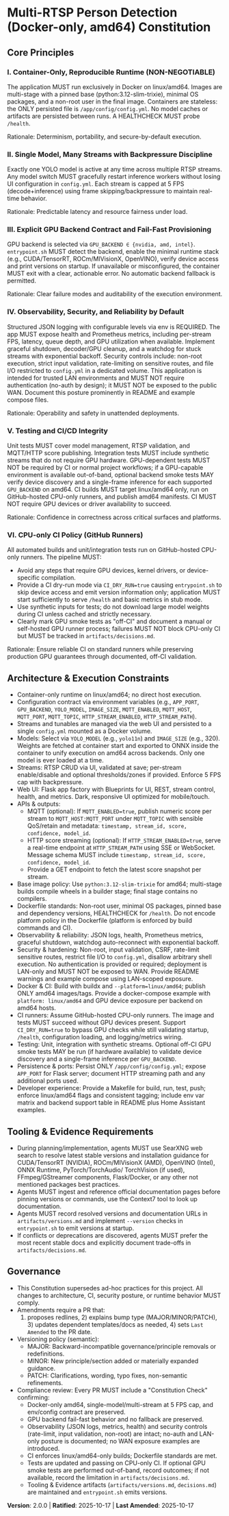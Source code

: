 <!--
Sync Impact Report
- Version change: 1.1.0 → 2.0.0
- Modified principles:
  - IV. Observability, Security, and Reliability by Default → IV. Observability, Security, and Reliability by Default (no-auth, LAN-only; removed CSRF requirement)
  - V. Testing and CI/CD Integrity → V. Testing and CI/CD Integrity (clarified GPU limits; CI dry-run)
- Added sections:
  - VI. CPU-only CI Policy (GitHub Runners)
- Removed sections: None
- Templates requiring updates:
	- .specify/templates/plan-template.md ✅ updated (CI on CPU-only runners; optional off-CI GPU tests)
	- .specify/templates/spec-template.md ✅ updated (FR/SC reflect CI dry-run; GPU tests optional/off-CI; no-auth LAN-only)
	- .specify/templates/tasks-template.md ✅ updated (CI dry-run validation task)
	- .specify/templates/commands/* ⚠ pending (directory absent)
	- README.md ⚠ pending (document CI_DRY_RUN env, GPU test policy, and LAN-only/no-auth posture)
	- artifacts/versions.md ⚠ pending (create and keep current)
	- artifacts/decisions.md ⚠ pending (create and record trade-offs, include GPU test policy/limitations)
- Follow-up TODOs:
	- Create artifacts/versions.md and artifacts/decisions.md per Tooling policy
	- Add README with env var matrix, backend support table, MQTT/SSE examples, CI_DRY_RUN usage, and LAN-only/no-auth warning
	- Add docker-compose example with platform: linux/amd64 and GPU device exposure
	- If desired later, define an optional off-CI/manual GPU test runbook or configure a self-hosted GPU runner
-->

# Multi-RTSP Person Detection (Docker-only, amd64) Constitution

## Core Principles

### I. Container-Only, Reproducible Runtime (NON-NEGOTIABLE)
The application MUST run exclusively in Docker on linux/amd64. Images are
multi-stage with a pinned base (python:3.12-slim-trixie), minimal OS packages,
and a non-root user in the final image. Containers are stateless: the ONLY
persisted file is `/app/config/config.yml`. No model caches or artifacts are
persisted between runs. A HEALTHCHECK MUST probe `/health`.

Rationale: Determinism, portability, and secure-by-default execution.

### II. Single Model, Many Streams with Backpressure Discipline
Exactly one YOLO model is active at any time across multiple RTSP streams. Any
model switch MUST gracefully restart inference workers without losing UI
configuration in `config.yml`. Each stream is capped at 5 FPS (decode+inference)
using frame skipping/backpressure to maintain real-time behavior.

Rationale: Predictable latency and resource fairness under load.

### III. Explicit GPU Backend Contract and Fail-Fast Provisioning
GPU backend is selected via `GPU_BACKEND ∈ {nvidia, amd, intel}`. `entrypoint.sh`
MUST detect the backend, enable the minimal runtime stack (e.g., CUDA/TensorRT,
ROCm/MIVisionX, OpenVINO), verify device access and print versions on startup.
If unavailable or misconfigured, the container MUST exit with a clear, actionable
error. No automatic backend fallback is permitted.

Rationale: Clear failure modes and auditability of the execution environment.

### IV. Observability, Security, and Reliability by Default
Structured JSON logging with configurable levels via env is REQUIRED. The app
MUST expose health and Prometheus metrics, including per-stream FPS, latency,
queue depth, and GPU utilization when available. Implement graceful shutdown,
decoder/GPU cleanup, and a watchdog for stuck streams with exponential backoff.
Security controls include: non-root execution, strict input validation,
rate-limiting on sensitive routes, and file I/O restricted to `config.yml` in a
dedicated volume. This application is intended for trusted LAN environments and
MUST NOT require authentication (no-auth by design); it MUST NOT be exposed to
the public WAN. Document this posture prominently in README and example
compose files.

Rationale: Operability and safety in unattended deployments.

### V. Testing and CI/CD Integrity
Unit tests MUST cover model management, RTSP validation, and MQTT/HTTP score
publishing. Integration tests MUST include synthetic streams that do not require
GPU hardware. GPU-dependent tests MUST NOT be required by CI or normal project
workflows; if a GPU-capable environment is available out-of-band, optional
backend smoke tests MAY verify device discovery and a single-frame inference for
each supported `GPU_BACKEND` on amd64. CI builds MUST target linux/amd64 only,
run on GitHub-hosted CPU-only runners, and publish amd64 manifests. CI MUST NOT
require GPU devices or driver availability to succeed.
 
Rationale: Confidence in correctness across critical surfaces and platforms.
### VI. CPU-only CI Policy (GitHub Runners)
All automated builds and unit/integration tests run on GitHub-hosted CPU-only
runners. The pipeline MUST:

- Avoid any steps that require GPU devices, kernel drivers, or device-specific
	compilation.
- Provide a CI dry-run mode via `CI_DRY_RUN=true` causing `entrypoint.sh` to
	skip device access and emit version information only; application MUST start
	sufficiently to serve `/health` and basic metrics in stub mode.
- Use synthetic inputs for tests; do not download large model weights during CI
	unless cached and strictly necessary.
- Clearly mark GPU smoke tests as "off-CI" and document a manual or self-hosted
	GPU runner process; failures MUST NOT block CPU-only CI but MUST be tracked in
	`artifacts/decisions.md`.

Rationale: Ensure reliable CI on standard runners while preserving production
GPU guarantees through documented, off-CI validation.

## Architecture & Execution Constraints

- Container-only runtime on linux/amd64; no direct host execution.
- Configuration contract via environment variables (e.g., `APP_PORT`,
	`GPU_BACKEND`, `YOLO_MODEL`, `IMAGE_SIZE`, `MQTT_ENABLED`, `MQTT_HOST`,
	`MQTT_PORT`, `MQTT_TOPIC`, `HTTP_STREAM_ENABLED`, `HTTP_STREAM_PATH`).
- Streams and tunables are managed via the web UI and persisted to a single
	`config.yml` mounted as a Docker volume.
- Models: Select via `YOLO_MODEL` (e.g., `yolo11n`) and `IMAGE_SIZE` (e.g., 320).
	Weights are fetched at container start and exported to ONNX inside the
	container to unify execution on amd64 across backends. Only one model is ever
	loaded at a time.
- Streams: RTSP CRUD via UI, validated at save; per-stream enable/disable and
	optional thresholds/zones if provided. Enforce 5 FPS cap with backpressure.
- Web UI: Flask app factory with Blueprints for UI, REST, stream control,
	health, and metrics. Dark, responsive UI optimized for mobile/touch.
- APIs & outputs:
	- MQTT (optional): If `MQTT_ENABLED=true`, publish numeric score per stream to
		`MQTT_HOST:MQTT_PORT` under `MQTT_TOPIC` with sensible QoS/retain and
		metadata: `timestamp, stream_id, score, confidence, model_id`.
	- HTTP score streaming (optional): If `HTTP_STREAM_ENABLED=true`, serve a
		real-time endpoint at `HTTP_STREAM_PATH` using SSE or WebSocket. Message
		schema MUST include `timestamp, stream_id, score, confidence, model_id`.
	- Provide a GET endpoint to fetch the latest score snapshot per stream.
- Base image policy: Use `python:3.12-slim-trixie` for amd64; multi-stage builds
	compile wheels in a builder stage; final stage contains no compilers.
- Dockerfile standards: Non-root user, minimal OS packages, pinned base and
	dependency versions, HEALTHCHECK for `/health`. Do not encode platform policy
	in the Dockerfile (platform is enforced by build commands and CI).
- Observability & reliability: JSON logs, health, Prometheus metrics, graceful
	shutdown, watchdog auto-reconnect with exponential backoff.
- Security & hardening: Non-root, input validation, CSRF, rate-limit sensitive
	routes, restrict file I/O to `config.yml`, disallow arbitrary shell execution.
	No authentication is provided or required; deployment is LAN-only and MUST NOT
	be exposed to WAN. Provide README warnings and example compose using
	LAN-scoped exposure.
- Docker & CI: Build with buildx and `--platform=linux/amd64`; publish ONLY
	amd64 images/tags. Provide a docker-compose example with `platform:
	linux/amd64` and GPU device exposure per backend on amd64 hosts.
- CI runners: Assume GitHub-hosted CPU-only runners. The image and tests MUST
	succeed without GPU devices present. Support `CI_DRY_RUN=true` to bypass GPU
	checks while still validating startup, `/health`, configuration loading, and
	logging/metrics wiring.
- Testing: Unit, integration with synthetic streams. Optional off-CI GPU smoke
	tests MAY be run (if hardware available) to validate device discovery and a
	single-frame inference per `GPU_BACKEND`.
- Persistence & ports: Persist ONLY `/app/config/config.yml`; expose `APP_PORT`
	for Flask server; document HTTP streaming path and any additional ports used.
- Developer experience: Provide a Makefile for build, run, test, push; enforce
	linux/amd64 flags and consistent tagging; include env var matrix and backend
	support table in README plus Home Assistant examples.

## Tooling & Evidence Requirements

- During planning/implementation, agents MUST use SearXNG web search to resolve 
    latest stable versions and installation guidance for CUDA/TensorRT (NVIDIA),
	ROCm/MIVisionX (AMD), OpenVINO (Intel), ONNX Runtime, PyTorch/TorchAudio/
	TorchVision (if used), FFmpeg/GStreamer components, Flask/Docker, or any 
    other not mentioned packages best practices.
- Agents MUST ingest and reference official documentation pages before pinning
	versions or commands, use the Context7 tool to look up documentation.
- Agents MUST record resolved versions and documentation URLs in
	`artifacts/versions.md` and implement `--version` checks in `entrypoint.sh` to
	emit versions at startup.
- If conflicts or deprecations are discovered, agents MUST prefer the most
	recent stable docs and explicitly document trade-offs in
	`artifacts/decisions.md`.

## Governance

- This Constitution supersedes ad-hoc practices for this project. All changes to
	architecture, CI, security posture, or runtime behavior MUST comply.
- Amendments require a PR that:
	1) proposes redlines, 2) explains bump type (MAJOR/MINOR/PATCH), 3) updates
	dependent templates/docs as needed, 4) sets `Last Amended` to the PR date.
- Versioning policy (semantic):
	- MAJOR: Backward-incompatible governance/principle removals or redefinitions.
	- MINOR: New principle/section added or materially expanded guidance.
	- PATCH: Clarifications, wording, typo fixes, non-semantic refinements.
- Compliance review: Every PR MUST include a "Constitution Check" confirming:
	- Docker-only amd64, single-model/multi-stream at 5 FPS cap, and env/config
		contract are preserved.
	- GPU backend fail-fast behavior and no fallback are preserved.
	- Observability (JSON logs, metrics, health) and security controls (rate-limit,
		input validation, non-root) are intact; no-auth and LAN-only posture is
		documented; no WAN exposure examples are introduced.
	- CI enforces linux/amd64-only builds; Dockerfile standards are met.
	- Tests are updated and passing on CPU-only CI. If optional GPU smoke tests are
		performed out-of-band, record outcomes; if not available, record the
		limitation in `artifacts/decisions.md`.
	- Tooling & Evidence artifacts (`artifacts/versions.md`, `decisions.md`) are
		maintained and `entrypoint.sh` emits versions.

**Version**: 2.0.0 | **Ratified**: 2025-10-17 | **Last Amended**: 2025-10-17